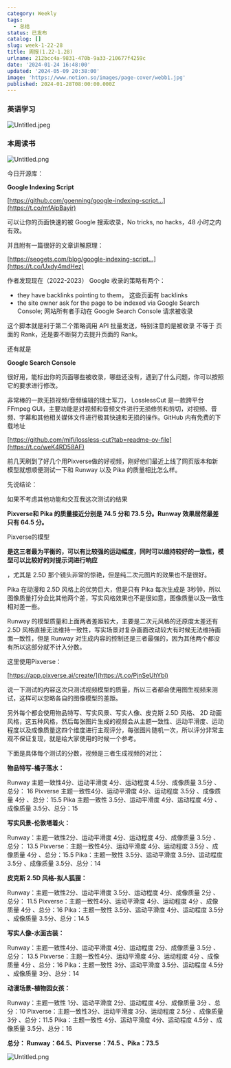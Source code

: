 ```yaml
---
category: Weekly
tags:
  - 总结
status: 已发布
catalog: []
slug: week-1-22-28
title: 周报(1.22-1.28)
urlname: 212bcc4a-9831-470b-9a33-210677f4259c
date: '2024-01-24 16:48:00'
updated: '2024-05-09 20:38:00'
image: 'https://www.notion.so/images/page-cover/webb1.jpg'
published: 2024-01-28T08:00:00.000Z
---
```


### 英语学习


![Untitled.jpeg](https://prod-files-secure.s3.us-west-2.amazonaws.com/5d24fe63-e567-4804-86f9-9fdc62e13082/13f89310-e18e-4344-b5f8-95c58ff07f1e/Untitled.jpeg?X-Amz-Algorithm=AWS4-HMAC-SHA256&X-Amz-Content-Sha256=UNSIGNED-PAYLOAD&X-Amz-Credential=ASIAZI2LB466UI5KDIC7%2F20250404%2Fus-west-2%2Fs3%2Faws4_request&X-Amz-Date=20250404T053938Z&X-Amz-Expires=3600&X-Amz-Security-Token=IQoJb3JpZ2luX2VjEJb%2F%2F%2F%2F%2F%2F%2F%2F%2F%2FwEaCXVzLXdlc3QtMiJHMEUCIQDctPGVEC2GE941G0xU0M9bkM0HyVwBkQ63JHY1Kpr3cgIgeFotYhF5PqXltyU%2BlTN5iTEKuTyErK%2BrX5I4hagpZN8qiAQI%2F%2F%2F%2F%2F%2F%2F%2F%2F%2F%2F%2FARAAGgw2Mzc0MjMxODM4MDUiDN29ZjACP9a41nSVYircA8z%2Be2J5SmbbpjqJhbT53pi5%2BOHUJEL8GWKM%2BbJayDgo8f8wRa9oc274aJCFF53PzVfUoHATjQv33zAKRc1VDcu0572gC8b8fLtz7U0rydOspRBdPDcgrVc90byi7e0FoKgAg58GRcMmfH6Ccbgh0BV6eG5EaO3qZeGkLDTsiAF2WlVkxzkLs6Q7fykEqB0gN7MNvW4GrGfIvILYv4x0os8DujZUpVyxj9zZDNo9cMLZu8vKFhzJPJbHeqaALhNCOP4amYrGChkF9%2BiLnB84G5V%2BWxrx4y9ow2%2FqTyjAEw4Nz%2F0YtHwJDvHVMywGbCWVCJzzm740qOdwYYjT6y2totpPtHR27UoePn2bOs3%2FYok27yd8pLXjcSoaT4Nf%2FWMhPG%2Fvqe0KML1nkKEck1tyGjyXNWitNEv9jekwpMR%2FjE92%2BHgxkdql9iHNc2LYVHdw9C5vx5MJ0ZK0Ffvvm8OS1ke%2BKQImCcfyo9FiG8rgKbn4L106qS7joEdkBfL6TUSy15z4MXX40JnfyAOk066VV3Q8rTS1g3Ms3DY9KJ57I1G9%2FQ%2BxAIJBUP1Gl%2FlyzCj0JC7xE%2Ft3jEwfQYcq1I%2BXy2QpqIcP%2BJvPFzvPd5BXrZag%2FxWOZQ%2BMCR8mJY0EMK3dvb8GOqUBX%2BZKzgCe2vWK07dcwyzoa%2Bw5f%2FcfuvkpZWFgXE9qVW9f0dBwRZtoh8PbNyxQ%2FOCbIb6jQxAkYI23y9vBE0r4Vp1XxmMZ1NpC93M1RCT5M4NyXK9HvE%2B5UAYY0HHUp73Uqzp2go8VJKAP41YnjEASZqzxX6Uah0kg6w1Ugv4K5Upa1sl%2B0PB3rq2PRm2B%2F5fA6v5I0mRvCy5fyvNmWuREaG6ckLEI&X-Amz-Signature=8d03f1e660fba40f993d15fc05ed16949f8ab73bdd98ce9b815cc006580decea&X-Amz-SignedHeaders=host&x-id=GetObject)


### 本周读书


![Untitled.png](https://prod-files-secure.s3.us-west-2.amazonaws.com/5d24fe63-e567-4804-86f9-9fdc62e13082/4230a01f-03e6-45a7-9f78-5892b7e77e85/Untitled.png?X-Amz-Algorithm=AWS4-HMAC-SHA256&X-Amz-Content-Sha256=UNSIGNED-PAYLOAD&X-Amz-Credential=ASIAZI2LB466UI5KDIC7%2F20250404%2Fus-west-2%2Fs3%2Faws4_request&X-Amz-Date=20250404T053938Z&X-Amz-Expires=3600&X-Amz-Security-Token=IQoJb3JpZ2luX2VjEJb%2F%2F%2F%2F%2F%2F%2F%2F%2F%2FwEaCXVzLXdlc3QtMiJHMEUCIQDctPGVEC2GE941G0xU0M9bkM0HyVwBkQ63JHY1Kpr3cgIgeFotYhF5PqXltyU%2BlTN5iTEKuTyErK%2BrX5I4hagpZN8qiAQI%2F%2F%2F%2F%2F%2F%2F%2F%2F%2F%2F%2FARAAGgw2Mzc0MjMxODM4MDUiDN29ZjACP9a41nSVYircA8z%2Be2J5SmbbpjqJhbT53pi5%2BOHUJEL8GWKM%2BbJayDgo8f8wRa9oc274aJCFF53PzVfUoHATjQv33zAKRc1VDcu0572gC8b8fLtz7U0rydOspRBdPDcgrVc90byi7e0FoKgAg58GRcMmfH6Ccbgh0BV6eG5EaO3qZeGkLDTsiAF2WlVkxzkLs6Q7fykEqB0gN7MNvW4GrGfIvILYv4x0os8DujZUpVyxj9zZDNo9cMLZu8vKFhzJPJbHeqaALhNCOP4amYrGChkF9%2BiLnB84G5V%2BWxrx4y9ow2%2FqTyjAEw4Nz%2F0YtHwJDvHVMywGbCWVCJzzm740qOdwYYjT6y2totpPtHR27UoePn2bOs3%2FYok27yd8pLXjcSoaT4Nf%2FWMhPG%2Fvqe0KML1nkKEck1tyGjyXNWitNEv9jekwpMR%2FjE92%2BHgxkdql9iHNc2LYVHdw9C5vx5MJ0ZK0Ffvvm8OS1ke%2BKQImCcfyo9FiG8rgKbn4L106qS7joEdkBfL6TUSy15z4MXX40JnfyAOk066VV3Q8rTS1g3Ms3DY9KJ57I1G9%2FQ%2BxAIJBUP1Gl%2FlyzCj0JC7xE%2Ft3jEwfQYcq1I%2BXy2QpqIcP%2BJvPFzvPd5BXrZag%2FxWOZQ%2BMCR8mJY0EMK3dvb8GOqUBX%2BZKzgCe2vWK07dcwyzoa%2Bw5f%2FcfuvkpZWFgXE9qVW9f0dBwRZtoh8PbNyxQ%2FOCbIb6jQxAkYI23y9vBE0r4Vp1XxmMZ1NpC93M1RCT5M4NyXK9HvE%2B5UAYY0HHUp73Uqzp2go8VJKAP41YnjEASZqzxX6Uah0kg6w1Ugv4K5Upa1sl%2B0PB3rq2PRm2B%2F5fA6v5I0mRvCy5fyvNmWuREaG6ckLEI&X-Amz-Signature=d1dcd2de93c9e83f31bfd77326c4003b7b1439916bf5e4492b8bd61274d37047&X-Amz-SignedHeaders=host&x-id=GetObject)


今日开源库：


**Google Indexing Script**


[https://github.com/goenning/google-indexing-script…](https://t.co/mfAipBayir)


可以让你的页面快速的被 Google 搜索收录，No tricks, no hacks，48 小时之内有效。

并且附有一篇很好的文章讲解原理：


[https://seogets.com/blog/google-indexing-script…](https://t.co/Uxdy4mdHez)


作者发现现在（2022-2023） Google 收录的策略有两个：

- they have backlinks pointing to them， 这些页面有 backlinks
- the site owner ask for the page to be indexed via Google Search Console; 网站所有者手动在 Google Search Console 请求被收录

这个脚本就是利于第二个策略调用 API 批量发送，特别注意的是被收录 不等于 页面的 Rank，还是要不断努力去提升页面的 Rank。

还有就是


**Google Search Console**


很好用，能标出你的页面哪些被收录，哪些还没有，遇到了什么问题，你可以按照它的要求进行修改。


非常棒的一款无损视频/音频编辑的瑞士军刀， LosslessCut 是一款跨平台 FFmpeg GUI，主要功能是对视频和音频文件进行无损修剪和剪切，对视频、音频、字幕和其他相关媒体文件进行极其快速和无损的操作。GitHub 内有免费的下载地址


[https://github.com/mifi/lossless-cut?tab=readme-ov-file](https://t.co/weK4RD58AF)


前几天刷到了好几个用Pixverse做的好视频，刚好他们最近上线了网页版本和新模型就想顺便测试一下和 Runway 以及 Pika 的质量相比怎么样。

先说结论：

如果不考虑其他功能和交互我这次测试的结果


**Pixverse和 Pika 的质量接近分别是 74.5 分和 73.5 分。Runway 效果居然最差只有 64.5 分。**


Pixverse的模型


**是这三者最为平衡的，可以有比较强的运动幅度，同时可以维持较好的一致性，模型可以比较好的对提示词进行响应**


，尤其是 2.5D 那个镜头非常的惊艳，但是纯二次元图片的效果也不是很好。

Pika 在动漫和 2.5D 风格上的优势巨大，但是只有 Pika 每次生成是 3秒钟，所以图像质量打分会比其他两个差，写实风格效果也不是很如意，图像质量以及一致性相对差一些。

Runway 的模型质量和上面两者差距较大，主要是二次元风格的还原度太差还有 2.5D 风格直接无法维持一致性，写实场景对复杂画面改动较大有时候无法维持画面一致性，但是 Runway 对生成内容的控制还是三者最强的，因为其他两个都没有所以这部分就不计入分数。

这里使用Pixverse：


[https://app.pixverse.ai/create/](https://t.co/PjnSeUhYbi)


说一下测试的内容这次只测试视频模型的质量，所以三者都会使用图生视频来测试，这样可以忽略各自的图像模型的差距。

另外每个都会使用物品特写、写实风景、写实人像、皮克斯 2.5D 风格、 2D 动画风格，这五种风格，然后每张图片生成的视频会从主题一致性、运动平滑度、运动程度以及成像质量这四个维度进行主观评分，每张图片随机一次，所以评分非常主观不保证复现，就是给大家使用的时候一个参考。

下面是具体每个测试的分数，视频是三者生成视频的对比：


**物品特写-橘子落水：**


Runway   主题一致性4分、运动平滑度 4分、运动程度 4.5分、成像质量 3.5分 、总分： 16
Pixverse 主题一致性4分、运动平滑度 4分、运动程度 3.5分 、成像质量 4分 、总分：15.5
Pika 主题一致性 3.5分、运动平滑度 4分、运动程度 4分 、成像质量 3.5分、总分：15


**写实风景-伦敦塔着火：**


Runway：主题一致性2分、运动平滑度 4分、运动程度 4分、成像质量 3.5分 、总分： 13.5
Pixverse：主题一致性4分、运动平滑度 4分、运动程度 3.5分 、成像质量 4分 、总分：15.5
Pika：主题一致性 3.5分、运动平滑度 3.5分、运动程度 3.5分 、成像质量 3.5分、总分：14


**皮克斯 2.5D 风格-拟人狐狸：**


Runway：主题一致性2分、运动平滑度 3.5分、运动程度 4分、成像质量 2分 、总分： 11.5
Pixverse：主题一致性4分、运动平滑度 4分、运动程度 4分 、成像质量 4分 、总分：16
Pika：主题一致性 3.5分、运动平滑度 4分、运动程度 3.5分 、成像质量 3.5分、总分：14.5


**写实人像-水面古装：**


Runway：主题一致性4分、运动平滑度 4分、运动程度 2分、成像质量 3.5分 、总分： 13.5
Pixverse：主题一致性4分、运动平滑度 4分、运动程度 4分 、成像质量 4分 、总分：16
Pika：主题一致性 3分、运动平滑度 3.5分、运动程度 4.5分 、成像质量 3分、总分：14


**动漫场景-植物园女孩：**


Runway：主题一致性 1分、运动平滑度 2分、运动程度 4分、成像质量 3分 、总分：10
Pixverse：主题一致性3分、运动平滑度 3分、运动程度 2.5分 、成像质量 3分 、总分：11.5
Pika：主题一致性 4分、运动平滑度 4分、运动程度 4.5分 、成像质量 3.5分、总分：16


**总分： Runway：64.5、Pixverse：74.5 、Pika：73.5**


![Untitled.png](https://prod-files-secure.s3.us-west-2.amazonaws.com/5d24fe63-e567-4804-86f9-9fdc62e13082/8e04e5ad-2b05-4144-8058-53bf010acfd3/Untitled.png?X-Amz-Algorithm=AWS4-HMAC-SHA256&X-Amz-Content-Sha256=UNSIGNED-PAYLOAD&X-Amz-Credential=ASIAZI2LB466UI5KDIC7%2F20250404%2Fus-west-2%2Fs3%2Faws4_request&X-Amz-Date=20250404T053938Z&X-Amz-Expires=3600&X-Amz-Security-Token=IQoJb3JpZ2luX2VjEJb%2F%2F%2F%2F%2F%2F%2F%2F%2F%2FwEaCXVzLXdlc3QtMiJHMEUCIQDctPGVEC2GE941G0xU0M9bkM0HyVwBkQ63JHY1Kpr3cgIgeFotYhF5PqXltyU%2BlTN5iTEKuTyErK%2BrX5I4hagpZN8qiAQI%2F%2F%2F%2F%2F%2F%2F%2F%2F%2F%2F%2FARAAGgw2Mzc0MjMxODM4MDUiDN29ZjACP9a41nSVYircA8z%2Be2J5SmbbpjqJhbT53pi5%2BOHUJEL8GWKM%2BbJayDgo8f8wRa9oc274aJCFF53PzVfUoHATjQv33zAKRc1VDcu0572gC8b8fLtz7U0rydOspRBdPDcgrVc90byi7e0FoKgAg58GRcMmfH6Ccbgh0BV6eG5EaO3qZeGkLDTsiAF2WlVkxzkLs6Q7fykEqB0gN7MNvW4GrGfIvILYv4x0os8DujZUpVyxj9zZDNo9cMLZu8vKFhzJPJbHeqaALhNCOP4amYrGChkF9%2BiLnB84G5V%2BWxrx4y9ow2%2FqTyjAEw4Nz%2F0YtHwJDvHVMywGbCWVCJzzm740qOdwYYjT6y2totpPtHR27UoePn2bOs3%2FYok27yd8pLXjcSoaT4Nf%2FWMhPG%2Fvqe0KML1nkKEck1tyGjyXNWitNEv9jekwpMR%2FjE92%2BHgxkdql9iHNc2LYVHdw9C5vx5MJ0ZK0Ffvvm8OS1ke%2BKQImCcfyo9FiG8rgKbn4L106qS7joEdkBfL6TUSy15z4MXX40JnfyAOk066VV3Q8rTS1g3Ms3DY9KJ57I1G9%2FQ%2BxAIJBUP1Gl%2FlyzCj0JC7xE%2Ft3jEwfQYcq1I%2BXy2QpqIcP%2BJvPFzvPd5BXrZag%2FxWOZQ%2BMCR8mJY0EMK3dvb8GOqUBX%2BZKzgCe2vWK07dcwyzoa%2Bw5f%2FcfuvkpZWFgXE9qVW9f0dBwRZtoh8PbNyxQ%2FOCbIb6jQxAkYI23y9vBE0r4Vp1XxmMZ1NpC93M1RCT5M4NyXK9HvE%2B5UAYY0HHUp73Uqzp2go8VJKAP41YnjEASZqzxX6Uah0kg6w1Ugv4K5Upa1sl%2B0PB3rq2PRm2B%2F5fA6v5I0mRvCy5fyvNmWuREaG6ckLEI&X-Amz-Signature=5c18dac612792b78e04affded7bc1f62c029e6ba23806f35bf278a9ccdf59912&X-Amz-SignedHeaders=host&x-id=GetObject)

